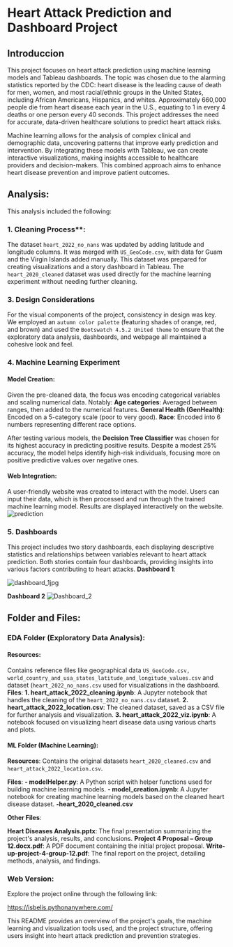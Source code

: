 # Heart Attack Prediction and Dashboard Project

## Introduccion

This project focuses on heart attack prediction using machine learning models and Tableau dashboards. The topic was chosen due to the alarming statistics reported by the CDC: heart disease is the leading cause of death for men, women, and most racial/ethnic groups in the United States, including African Americans, Hispanics, and whites. Approximately 660,000 people die from heart disease each year in the U.S., equating to 1 in every 4 deaths or one person every 40 seconds. This project addresses the need for accurate, data-driven healthcare solutions to predict heart attack risks.

Machine learning allows for the analysis of complex clinical and demographic data, uncovering patterns that improve early prediction and intervention. By integrating these models with Tableau, we can create interactive visualizations, making insights accessible to healthcare providers and decision-makers. This combined approach aims to enhance heart disease prevention and improve patient outcomes.
## Analysis:

This analysis included the following:

### 1. Cleaning Process**:
The dataset `heart_2022_no_nans` was updated by adding latitude and longitude columns. It was merged with `US_GeoCode.csv`, with data for Guam and the Virgin Islands added manually. This dataset was prepared for creating visualizations and a story dashboard in Tableau. The `heart_2020_cleaned` dataset was used directly for the machine learning experiment without needing further cleaning.

### 3. Design Considerations
For the visual components of the project, consistency in design was key. We employed an `autumn color palette` (featuring shades of orange, red, and brown) and used the `Bootswatch 4.5.2 United theme` to ensure that the exploratory data analysis, dashboards, and webpage all maintained a cohesive look and feel.
  
### 4. Machine Learning Experiment

#### Model Creation:
Given the pre-cleaned data, the focus was encoding categorical variables and scaling numerical data. Notably:
    **Age categories**: Averaged between ranges, then added to the numerical features.
    **General Health (GenHealth)**: Encoded on a 5-category scale (poor to very good).
    **Race**: Encoded into 6 numbers representing different race options.

After testing various models, the **Decision Tree Classifier** was chosen for its highest accuracy in predicting positive results. Despite a modest 25% accuracy, the model helps identify high-risk individuals, focusing more on positive predictive values over negative ones.

#### Web Integration:
A user-friendly website was created to interact with the model. Users can input their data, which is then processed and run through the trained machine learning model. Results are displayed interactively on the website.
![prediction](https://github.com/user-attachments/assets/9d78af6e-bcf7-4ebc-8e2b-286aed74d037)

### 5. Dashboards 
This project includes two story dashboards, each displaying descriptive statistics and relationships between variables relevant to heart attack prediction. Both stories contain four dashboards, providing insights into various factors contributing to heart attacks. 
**Dashboard 1**: 

![dashboard_1jpg](https://github.com/user-attachments/assets/899ce58f-25f2-4fd9-8b4b-d575770e52ed)

**Dashboard 2**
![Dashboard_2](https://github.com/user-attachments/assets/d55cfcfc-0c36-4b3f-a033-7aa39ef13bb3)


## Folder and Files: 

### EDA Folder (Exploratory Data Analysis):

#### Resources:
Contains reference files like geographical data `US_GeoCode.csv, world_country_and_usa_states_latitude_and_longitude_values.csv` and dataset (`heart_2022_no_nans.csv` used for visualizations in the dashboard.
  **Files**:
            **1. heart_attack_2022_cleaning.ipynb**: A Jupyter notebook that handles the cleaning of the `heart_2022_no_nans.csv` dataset.
            **2. heart_attack_2022_location.csv**: The cleaned dataset, saved as a CSV file for further analysis and visualization.
            **3. heart_attack_2022_viz.ipynb**: A notebook focused on visualizing heart disease data using various charts and plots.
            
#### ML Folder (Machine Learning):

  **Resources**: Contains the original datasets `heart_2020_cleaned.csv` and `heart_attack_2022_location.csv`.
  
  **Files**:
    **- modelHelper.py**: A Python script with helper functions used for building machine learning models.
    **- model_creation.ipynb**: A Jupyter notebook for creating machine learning models based on the cleaned heart disease dataset.
    **-heart_2020_cleaned.csv**
  
  
**Other Files**:

  **Heart Diseases Analysis.pptx**: The final presentation summarizing the project's analysis, results, and conclusions.
  **Project 4 Proposal – Group 12.docx.pdf**: A PDF document containing the initial project proposal.
  **Write-up-project-4-group-12.pdf**: The final report on the project, detailing methods, analysis, and findings.
  
### Web Version:
  
Explore the project online through the following link:
  
  https://isbelis.pythonanywhere.com/



This README provides an overview of the project's goals, the machine learning and visualization tools used, and the project structure, offering users insight into heart attack prediction and prevention strategies.








